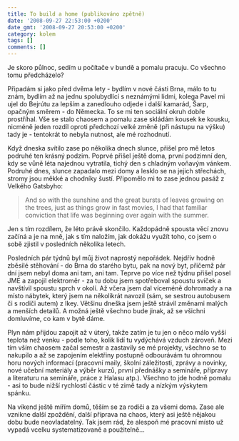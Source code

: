 ```yaml
---
title: To build a home (publikováno zpětně)
date: '2008-09-27 22:53:00 +0200'
date_gmt: '2008-09-27 20:53:00 +0200'
category: kolem
tags: []
comments: []
---
```

<p>Je skoro půlnoc, sedím u počítače v bundě a pomalu pracuju. Co všechno tomu předcházelo?</p>
<p>Připadám si jako před dvěma lety - bydlím v nové části Brna, málo to tu znám, bydlím až na jednu spolubydlící s neznámými lidmi, kolega Pavel mi ujel do Bejrútu za lepším a zanedlouho odjede i další kamarád, Šarp, opačným směrem - do Německa. To se mi ten sociální okruh dobře prostříhal. Vše se stalo chaosem a pomalu zase skládám kousek ke kousku, nicméně jeden rozdíl oproti předchozí velké změně (při nástupu na výšku) tady je - tentokrát to nebyla nutnost, ale mé rozhodnutí.</p>
<p>Když dneska svítilo zase po několika dnech slunce, přišel pro mě letos podruhé ten krásný podzim. Poprvé přišel ještě doma, první podzimní den, kdy se vůně léta najednou vytratila, tichý den s chladným voňavým vánkem. Podruhé dnes, slunce zapadalo mezi domy a lesklo se na jejich střechách, stromy jsou měkké a chodníky šustí. Připomělo mi to zase jednou pasáž z Velkého Gatsbyho:</p>
<blockquote><p>And so with the sunshine and the great bursts of leaves growing on the trees, just as things grow in fast movies, I had that familiar conviction that life was beginning over again with the summer.</p></blockquote>
<p>Jen s tím rozdílem, že léto právě skončilo. Každopádně spousta věcí znovu začíná a je na mně, jak s tím naložím, jak dokážu využít toho, co jsem o sobě zjistil v posledních několika letech.</p>
<p>Posledních pár týdnů byl můj život naprostý nepořádek. Nejdřív hodně zběsilé stěhování - do Brna do starého bytu, pak na nový byt, přičemž pár dní jsem nebyl doma ani tam, ani tam. Teprve po více než týdnu přišel posel JME a zapojil elektroměr - za tu dobu jsem spotřeboval spoustu svíček a navštívil spoustu sprch v okolí. Až včera jsem dal víceméně dohromady a na místo nábytek, který jsem na několikrát navozil (sám, se sestrou autobusem či s rodiči autem) z Ikey. Většinu dneška jsem ještě strávil změnami malých a menších detailů. A možná ještě všechno bude jinak, až se všichni domluvíme, co kam v bytě dáme.</p>
<p>Plyn nám přijdou zapojit až v úterý, takže zatím je tu jen o něco málo vyšší teplota než venku - podle toho, kolik lidí tu vydýchává vzduch zároveň. Mezi tím vším chaosem začal semestr a zastavily se mé projekty, všechno se to nakupilo a až se zapojením elektřiny postupně odbourávám tu ohromnou horu nových informací (pracovní maily, školní záležitosti, zprávy a novinky, nové učební materiály a výběr kurzů, první přednášky a semináře, přípravy a literaturu na semináře, práce z Halasu atp.). Všechno to jde hodně pomalu - asi to bude nižší rychlostí částic v té zimě tady a nízkým výskytem spánku.</p>
<p>Na víkend ještě mířím domů, těším se za rodiči a za všemi doma. Zase ale vznikne další zpoždění, další příprava na chaos, který asi ještě nějakou dobu bude neovladatelný. Tak jsem rád, že alespoň mé pracovní místo už vypadá vcelku systematizovaně a použitelně...</p>
